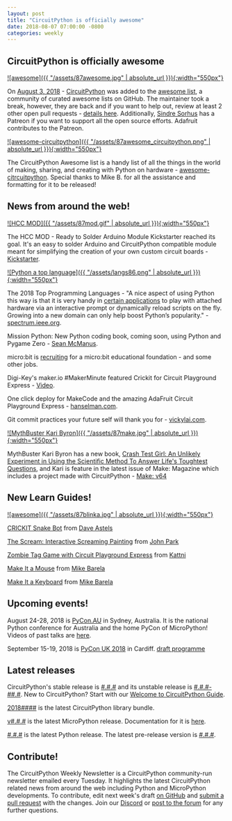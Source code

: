 ```yaml
---
layout: post
title: "CircuitPython is officially awesome"
date: 2018-08-07 07:00:00 -0800
categories: weekly
---
```


## CircuitPython is officially awesome

[![awesome]({{ "/assets/87awesome.jpg" | absolute_url }}){:width="550px"}](https://github.com/sindresorhus/awesome)

On [August 3, 2018](https://twitter.com/awesome__re/status/1025240714718797824) - [CircuitPython](https://github.com/adafruit/awesome-circuitpython) was added to the [awesome list](https://github.com/sindresorhus/awesome), a community of curated awesome lists on GitHub. The maintainer took a break, however, they are back and if you want to help out, review at least 2 other open pull requests - [details here](https://github.com/sindresorhus/awesome/issues/1363). Additionally, [Sindre Sorhus](https://www.patreon.com/sindresorhus/overview) has a Patreon if you want to support all the open source efforts. Adafruit contributes to the Patreon.

[![awesome-circuitpython]({{ "/assets/87awesome_circuitpython.png" | absolute_url }}){:width="550px"}](https://github.com/adafruit/awesome-circuitpython)

The CircuitPython Awesome list is a handy list of all the things in the world of making, sharing, and creating with Python on hardware - [awesome-citrcuitpython](https://github.com/adafruit/awesome-circuitpython). Special thanks to Mike B. for all the assistance and formatting for it to be released!

## News from around the web!

[![HCC MOD]({{ "/assets/87mod.gif" | absolute_url }}){:width="550px"}](https://www.kickstarter.com/projects/idlehandsdev/hcc-mod-ready-to-solder-arduino-module)

The HCC MOD - Ready to Solder Arduino Module Kickstarter reached its goal. It's an easy to solder Arduino and CircuitPython compatible module meant for simplifying the creation of your own custom circuit boards - [Kickstarter](https://www.kickstarter.com/projects/idlehandsdev/hcc-mod-ready-to-solder-arduino-module).

[![Python a top language]({{ "/assets/langs86.png" | absolute_url }}){:width="550px"}](https://spectrum.ieee.org/at-work/innovation/the-2018-top-programming-languages.amp.html)

The 2018 Top Programming Languages - "A nice aspect of using Python this way is that it is very handy in [certain applications](https://spectrum.ieee.org/geek-life/hands-on/build-an-illuminated-halloween-costume-with-the-wearable-gemma-m0-microcontroller) to play with attached hardware via an interactive prompt or dynamically reload scripts on the fly. Growing into a new domain can only help boost Python’s popularity." - [spectrum.ieee.org](https://spectrum.ieee.org/at-work/innovation/the-2018-top-programming-languages.amp.html).

Mission Python: New Python coding book, coming soon, using Python and Pygame Zero - [Sean McManus](https://news.sean.co.uk/2018/08/coming-soon-mission-python.html).

micro:bit is [recruiting](https://micro-bit-educational-foundation.workable.com/) for a micro:bit educational foundation - and some other jobs.

Digi-Key's maker.io #MakerMinute featured Crickit for Circuit Playground Express - [Video](https://youtu.be/jH_-5ld5Nk8).

One click deploy for MakeCode and the amazing AdaFruit Circuit Playground Express - [hanselman.com](https://www.hanselman.com/blog/OneClickDeployForMakeCodeAndTheAmazingAdaFruitCircuitPlaygroundExpress.aspx).

Git commit practices your future self will thank you for - [vickylai.com](https://vickylai.com/verbose/git-commit-practices-your-future-self-will-thank-you-for/).

[![MythBuster Kari Byron]({{ "/assets/87make.jpg" | absolute_url }}){:width="550px"}](http://www.mydigitalpublication.com/publication/?i=509876)

MythBuster Kari Byron has a new book, [Crash Test Girl: An Unlikely Experiment in Using the Scientific Method To Answer Life's Toughtest Questions](https://www.harpercollins.com/9780062749772/crash-test-girl/), and Kari is feature in the latest issue of Make: Magazine which includes a project made with CircuitPython - [Make: v64](http://www.mydigitalpublication.com/publication/?i=509876)

## New Learn Guides!

[![awesome]({{ "/assets/87blinka.jpg" | absolute_url }}){:width="550px"}](https://learn.adafruit.com/crickit-snake-bot/overview)

[CRICKIT Snake Bot](https://learn.adafruit.com/crickit-snake-bot/overview) from [Dave Astels](https://learn.adafruit.com/users/dastels)

[The Scream: Interactive Screaming Painting](https://learn.adafruit.com/the-scream-munch-screaming-interactive-scream-painting) from [John Park](https://learn.adafruit.com/users/johnpark)

[Zombie Tag Game with Circuit Playground Express](https://learn.adafruit.com/circuit-playground-express-ir-zombie-game) from [Kattni](https://learn.adafruit.com/users/kattni)

[Make It a Mouse](https://learn.adafruit.com/make-it-a-mouse) from [Mike Barela](https://learn.adafruit.com/users/MikeBarela)

[Make It a Keyboard](https://learn.adafruit.com/make-it-a-keyboard) from [Mike Barela](https://learn.adafruit.com/users/MikeBarela)

## Upcoming events!

August 24-28, 2018 is [PyCon.AU](https://2018.pycon-au.org/) in Sydney, Australia. It is the national Python conference for Australia and the home PyCon of MicroPython! Videos of past talks are [here](https://www.youtube.com/user/PyConAU).

September 15-19, 2018 is [PyCon UK 2018](https://2018.pyconuk.org/) in Cardiff. [draft programme](https://2018.pyconuk.org/programme/)

## Latest releases

CircuitPython's stable release is [#.#.#](https://github.com/adafruit/circuitpython/releases/latest) and its unstable release is [#.#.#-##.#](https://github.com/adafruit/circuitpython/releases). New to CircuitPython? Start with our [Welcome to CircuitPython Guide](https://learn.adafruit.com/welcome-to-circuitpython).

[2018####](https://github.com/adafruit/Adafruit_CircuitPython_Bundle/releases/latest) is the latest CircuitPython library bundle.

[v#.#.#](https://micropython.org/download) is the latest MicroPython release. Documentation for it is [here](http://docs.micropython.org/en/latest/pyboard/).

[#.#.#](https://www.python.org/downloads/) is the latest Python release. The latest pre-release version is [#.#.#](https://www.python.org/download/pre-releases/).

## Contribute!

The CircuitPython Weekly Newsletter is a CircuitPython community-run newsletter emailed every Tuesday. It highlights the latest CircuitPython related news from around the web including Python and MicroPython developments. To contribute, edit next week's draft [on GitHub](https://github.com/adafruit/circuitpython-weekly-newsletter/tree/gh-pages/_drafts) and [submit a pull request](https://help.github.com/articles/editing-files-in-your-repository/) with the changes. Join our [Discord](https://adafru.it/discord) or [post to the forum](https://forums.adafruit.com/viewforum.php?f=60) for any further questions.

